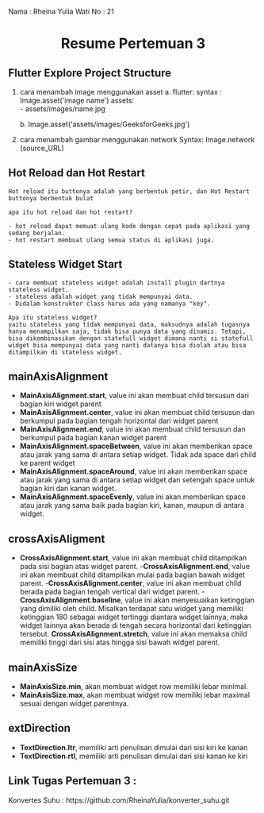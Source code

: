 Nama : Rheina Yulia Wati
No : 21

<h1> <center> Resume Pertemuan 3 <center> </h1>

## Flutter Explore Project Structure

1. cara menambah image menggunakan asset 
    a. flutter:
        syntax : Image.asset('image name')
        assets:     
            - assets/images/name.jpg

    b. Image.asset('assets/images/GeeksforGeeks.jpg')

2. cara menambah gambar menggunakan network
    Syntax: Image.network (source_URL)

## Hot Reload dan Hot Restart
    Hot reload itu buttonya adalah yang berbentuk petir, dan Hot Restart buttonya berbentuk bulat

    apa itu hot reload dan hot restart?

    - hot reload dapat memuat ulang kode dengan cepat pada aplikasi yang sedang berjalan.
    - hot restart membuat ulang semua status di aplikasi juga.

## Stateless Widget Start
    - cara membuat stateless widget adalah install plugin dartnya stateless widget.
    - stateless adalah widget yang tidak mempunyai data.
    - Didalam konstruktor class harus ada yang namanya "key".
    
    Apa itu stateless widget?
    yaitu stateless yang tidak mempunyai data, maksudnya adalah tugasnya hanya menampilkan saja, tidak bisa punya data yang dinamis. Tetapi, bisa dikombinasikan dengan statefull widget dimana nanti si statefull widget bisa mempunyai data yang nanti datanya bisa diolah atau bisa ditampilkan di stateless widget.

## mainAxisAlignment
- <b>MainAxisAlignment.start</b>, value ini akan membuat child tersusun dari bagian kiri widget parent
- <b>MainAxisAlignment.center</b>, value ini akan membuat child tersusun dan berkumpul pada bagian tengah horizontal dari widget parent
- <b>MainAxisAlignment.end</b>, value ini akan membuat child tersusun dan berkumpul pada bagian kanan widget parent
- <b>MainAxisAlignment.spaceBetween</b>, value ini akan memberikan space atau jarak yang sama di antara setiap widget. Tidak ada space dari child ke parent widget
- <b> MainAxisAlignment.spaceAround</b>, value ini akan memberikan space atau jarak yang sama di antara setiap widget dan setengah space untuk bagian kiri dan kanan widget.
- <b>MainAxisAlignment.spaceEvenly</b>, value ini akan memberikan space atau jarak yang sama baik pada bagian kiri, kanan, maupun di antara widget.

## crossAxisAligment
- <b>CrossAxisAlignment.start</b>, value ini akan membuat child ditampilkan pada sisi bagian atas widget parent.
-<b>CrossAxisAlignment.end</b>, value ini akan membuat child ditampilkan mulai pada bagian bawah widget parent.
-<b>CrossAxisAlignment.center</b>, value ini akan membuat child berada pada bagian tengah vertical dari widget parent.
-<b>CrossAxisAlignment.baseline</b>, value ini akan menyesuaikan ketinggian yang dimiliki oleh child. Misalkan terdapat satu widget yang memiliki ketinggian 180 sebagai widget tertinggi diantara widget lainnya, maka widget lainnya akan berada di tengah secara horizontal dari ketinggian tersebut.
<b>CrossAxisAlignment.stretch</b>, value ini akan memaksa child memiliki tinggi dari sisi atas hingga sisi bawah widget parent.

## mainAxisSize
- <b>MainAxisSize.min</b>, akan membuat widget row memiliki lebar minimal.
- <b>MainAxisSize.max</b>, akan membuat widget row memiliki lebar maximal sesuai dengan widget parentnya.

## extDirection
- <b>TextDirection.ltr</b>, memiliki arti penulisan dimulai dari sisi kiri ke kanan
- <b>TextDirection.rtl</b>, memiliki arti penulisan dimulai dari sisi kanan ke kiri

<h2> Link Tugas Pertemuan 3 : </h2>
Konvertes Suhu : https://github.com/RheinaYulia/konverter_suhu.git




